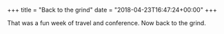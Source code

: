 +++
title = "Back to the grind"
date = "2018-04-23T16:47:24+00:00"
+++

That was a fun week of travel and conference. Now back to the grind.
			